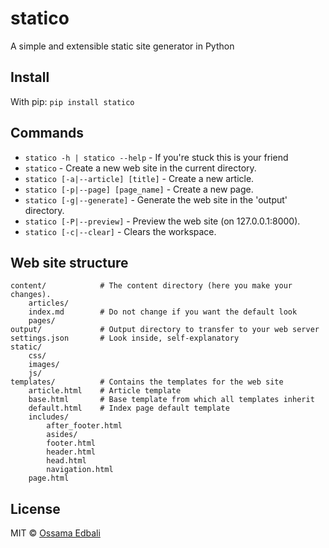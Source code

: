 # statico
A simple and extensible static site generator in Python

## Install
With pip:
`pip install statico`


## Commands

* `statico -h | statico --help` - If you're stuck this is your friend
* `statico` - Create a new web site in the current directory.
* `statico [-a|--article] [title]` - Create a new article.
* `statico [-p|--page] [page_name]` - Create a new page.
* `statico [-g|--generate]` - Generate the web site in the 'output' directory.
* `statico [-P|--preview]` - Preview the web site (on 127.0.0.1:8000).
* `statico [-c|--clear]` - Clears the workspace.

## Web site structure
    content/            # The content directory (here you make your changes).
        articles/       
        index.md        # Do not change if you want the default look
        pages/
    output/             # Output directory to transfer to your web server
    settings.json       # Look inside, self-explanatory
    static/
        css/
        images/
        js/
    templates/          # Contains the templates for the web site
        article.html    # Article template
        base.html       # Base template from which all templates inherit
        default.html    # Index page default template
        includes/
            after_footer.html
            asides/
            footer.html
            header.html
            head.html
            navigation.html
        page.html
    
## License
MIT © [Ossama Edbali](http://oss6.github.io)